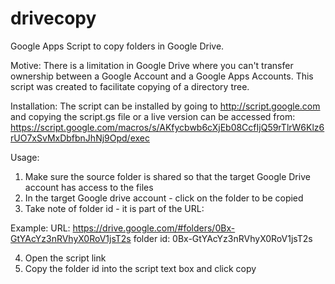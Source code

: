 drivecopy
=========

Google Apps Script to copy folders in Google Drive.

Motive:
There is a limitation in Google Drive where you can't transfer ownership between
a Google Account and a Google Apps Accounts.   This script was created to facilitate
copying of a directory tree.

Installation:
The script can be installed by going to http://script.google.com and copying the script.gs file or a live version can
be accessed from:  https://script.google.com/macros/s/AKfycbwb6cXjEb08CcfIjQ59rTlrW6Klz6rUO7xSvMxDbfbnJhNj9Opd/exec

Usage:
1)  Make sure the source folder is shared so that the target Google Drive account has access to the files
2)  In the target Google drive account - click on the folder to be copied
3)  Take note of folder id - it is part of the URL:

Example:
URL:   https://drive.google.com/#folders/0Bx-GtYAcYz3nRVhyX0RoV1jsT2s
folder id:  0Bx-GtYAcYz3nRVhyX0RoV1jsT2s

4)  Open the script link 
5)  Copy the folder id into the script text box and click copy

 
